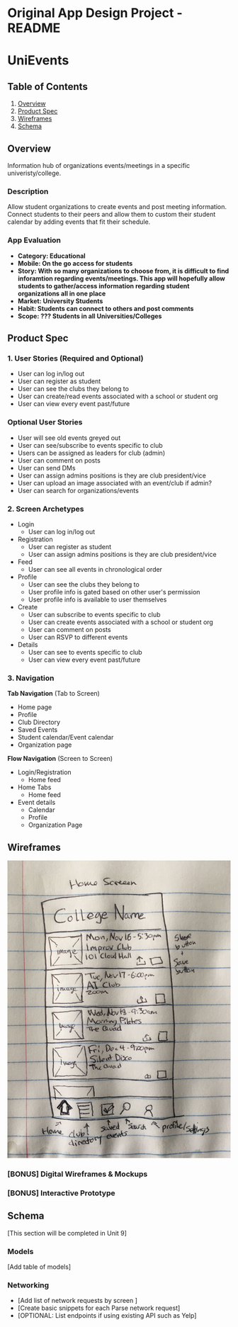 Original App Design Project - README
===

# UniEvents

## Table of Contents
1. [Overview](#Overview)
1. [Product Spec](#Product-Spec)
1. [Wireframes](#Wireframes)
2. [Schema](#Schema)

## Overview
Information hub of organizations events/meetings in a specific univeristy/college.

### Description
Allow student organizations to create events and post meeting information. Connect students to their peers and allow them to custom their student calendar by adding events that fit their schedule. 

### App Evaluation
- **Category: Educational**
- **Mobile: On the go access for students**
- **Story: With so many organizations to choose from, it is difficult to      find inforamtion regarding events/meetings. This app will hopefully allow students to gather/access information regarding student organizations all in one place**
- **Market: University Students**
- **Habit: Students can connect to others and post comments**
- **Scope: ??? Students in all Universities/Colleges**

## Product Spec

### 1. User Stories (Required and Optional)
* User can log in/log out
* User can register as student
* User can see the clubs they belong to 
* User can create/read events associated with a school or student org
* User can view every event past/future

### Optional User Stories
* User will see old events greyed out
* User can see/subscribe to events specific to club
* Users can be assigned as leaders for club (admin)
* User can comment on posts
* User can send DMs
* User can assign admins positions is they are club president/vice
* User can upload an image associated with an event/club if admin?
* User can search for organizations/events

### 2. Screen Archetypes
* Login
    * User can log in/log out
* Registration 
   * User can register as student 
   * User can assign admins positions is they are club president/vice
* Feed
    * User can see all events in chronological order 
* Profile
    * User can see the clubs they belong to
    * User profile info is gated based on other user's permission 
    * User profile info is available to user themselves
* Create
    * User can subscribe to events specific to club
    * User can create events associated with a school or student org
    * User can comment on posts
    * User can RSVP to different events
* Details
    * User can see to events specific to club
    * User can view every event past/future
### 3. Navigation

**Tab Navigation** (Tab to Screen)

* Home page
* Profile
* Club Directory
* Saved Events
* Student calendar/Event calendar
* Organization page


**Flow Navigation** (Screen to Screen)

* Login/Registration
    * Home feed
* Home Tabs
    * Home feed
* Event details
    * Calendar
    * Profile
    * Organization Page

## Wireframes
<img src="images/home_screen_wireframe.jpg" width=600>

### [BONUS] Digital Wireframes & Mockups

### [BONUS] Interactive Prototype

## Schema 
[This section will be completed in Unit 9]
### Models
[Add table of models]
### Networking
- [Add list of network requests by screen ]
- [Create basic snippets for each Parse network request]
- [OPTIONAL: List endpoints if using existing API such as Yelp]